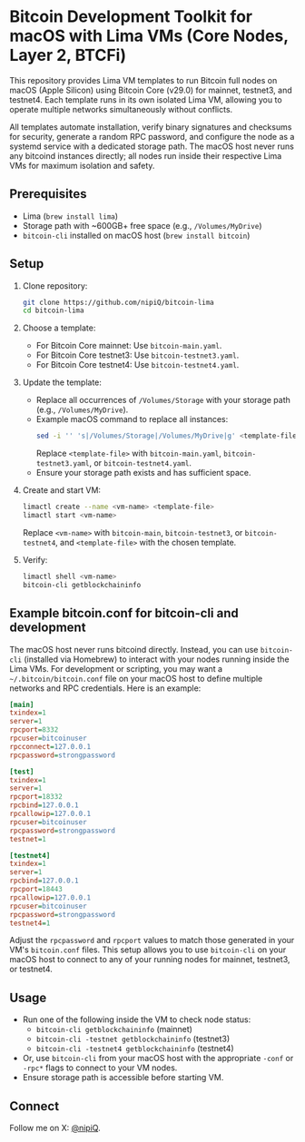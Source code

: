 # Bitcoin Development Toolkit for macOS with Lima VMs (Core Nodes, Layer 2, BTCFi)

This repository provides Lima VM templates to run Bitcoin full nodes on macOS (Apple Silicon) using Bitcoin Core (v29.0) for mainnet, testnet3, and testnet4. Each template runs in its own isolated Lima VM, allowing you to operate multiple networks simultaneously without conflicts.

All templates automate installation, verify binary signatures and checksums for security, generate a random RPC password, and configure the node as a systemd service with a dedicated storage path. The macOS host never runs any bitcoind instances directly; all nodes run inside their respective Lima VMs for maximum isolation and safety.

## Prerequisites

- Lima (`brew install lima`)
- Storage path with ~600GB+ free space (e.g., `/Volumes/MyDrive`)
- `bitcoin-cli` installed on macOS host (`brew install bitcoin`)

## Setup

1. Clone repository:

   ```bash
   git clone https://github.com/nipiQ/bitcoin-lima
   cd bitcoin-lima
   ```

2. Choose a template:

   - For Bitcoin Core mainnet: Use `bitcoin-main.yaml`.
   - For Bitcoin Core testnet3: Use `bitcoin-testnet3.yaml`.
   - For Bitcoin Core testnet4: Use `bitcoin-testnet4.yaml`.

3. Update the template:

   - Replace all occurrences of `/Volumes/Storage` with your storage path (e.g., `/Volumes/MyDrive`).
   - Example macOS command to replace all instances:
     ```bash
     sed -i '' 's|/Volumes/Storage|/Volumes/MyDrive|g' <template-file>
     ```
     Replace `<template-file>` with `bitcoin-main.yaml`, `bitcoin-testnet3.yaml`, or `bitcoin-testnet4.yaml`.
   - Ensure your storage path exists and has sufficient space.

4. Create and start VM:

   ```bash
   limactl create --name <vm-name> <template-file>
   limactl start <vm-name>
   ```

   Replace `<vm-name>` with `bitcoin-main`, `bitcoin-testnet3`, or `bitcoin-testnet4`, and `<template-file>` with the chosen template.

5. Verify:

   ```bash
   limactl shell <vm-name>
   bitcoin-cli getblockchaininfo
   ```

## Example bitcoin.conf for bitcoin-cli and development

The macOS host never runs bitcoind directly. Instead, you can use `bitcoin-cli` (installed via Homebrew) to interact with your nodes running inside the Lima VMs. For development or scripting, you may want a `~/.bitcoin/bitcoin.conf` file on your macOS host to define multiple networks and RPC credentials. Here is an example:

```ini
[main]
txindex=1
server=1
rpcport=8332
rpcuser=bitcoinuser
rpcconnect=127.0.0.1
rpcpassword=strongpassword

[test]
txindex=1
server=1
rpcport=18332
rpcbind=127.0.0.1
rpcallowip=127.0.0.1
rpcuser=bitcoinuser
rpcpassword=strongpassword
testnet=1

[testnet4]
txindex=1
server=1
rpcbind=127.0.0.1
rpcport=18443
rpcallowip=127.0.0.1
rpcuser=bitcoinuser
rpcpassword=strongpassword
testnet4=1
```

Adjust the `rpcpassword` and `rpcport` values to match those generated in your VM's `bitcoin.conf` files. This setup allows you to use `bitcoin-cli` on your macOS host to connect to any of your running nodes for mainnet, testnet3, or testnet4.

## Usage

- Run one of the following inside the VM to check node status:
  - `bitcoin-cli getblockchaininfo` (mainnet)
  - `bitcoin-cli -testnet getblockchaininfo` (testnet3)
  - `bitcoin-cli -testnet4 getblockchaininfo` (testnet4)
- Or, use `bitcoin-cli` from your macOS host with the appropriate `-conf` or `-rpc*` flags to connect to your VM nodes.
- Ensure storage path is accessible before starting VM.

## Connect

Follow me on X: [@nipiQ](https://x.com/nipiQ).
